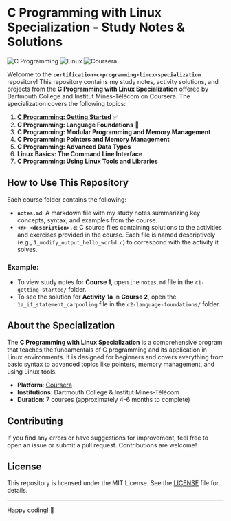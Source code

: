 # C Programming with Linux Specialization - Study Notes & Solutions

![C Programming](https://img.shields.io/badge/Language-C-blue)
![Linux](https://img.shields.io/badge/OS-Linux-orange)
![Coursera](https://img.shields.io/badge/Platform-Coursera-success)

Welcome to the **`certification-c-programming-linux-specialization`** repository! This repository contains my study notes, activity solutions, and projects from the **C Programming with Linux Specialization** offered by Dartmouth College and Institut Mines-Télécom on Coursera. The specialization covers the following topics:

1. [**C Programming: Getting Started**](./c1-getting-started/README.md) ✅
2. **C Programming: Language Foundations** 📌
3. **C Programming: Modular Programming and Memory Management**
4. **C Programming: Pointers and Memory Management**
5. **C Programming: Advanced Data Types**
6. **Linux Basics: The Command Line Interface**
7. **C Programming: Using Linux Tools and Libraries**


## How to Use This Repository

Each course folder contains the following:
- **`notes.md`**: A markdown file with my study notes summarizing key concepts, syntax, and examples from the course.
- **`<n>_<description>.c`**: C source files containing solutions to the activities and exercises provided in the course. Each file is named descriptively (e.g., `1_modify_output_hello_world.c`) to correspond with the activity it solves.

### Example:
- To view study notes for **Course 1**, open the `notes.md` file in the `c1-getting-started/` folder.
- To see the solution for **Activity 1a** in **Course 2**, open the `1a_if_statement_carpooling` file in the `c2-language-foundations/` folder.


## About the Specialization

The **C Programming with Linux Specialization** is a comprehensive program that teaches the fundamentals of C programming and its application in Linux environments. It is designed for beginners and covers everything from basic syntax to advanced topics like pointers, memory management, and using Linux tools.

- **Platform**: [Coursera](https://www.coursera.org)
- **Institutions**: Dartmouth College & Institut Mines-Télécom
- **Duration**: 7 courses (approximately 4-6 months to complete)


## Contributing

If you find any errors or have suggestions for improvement, feel free to open an issue or submit a pull request. Contributions are welcome!


## License

This repository is licensed under the MIT License. See the [LICENSE](LICENSE) file for details.

---

Happy coding! 🚀